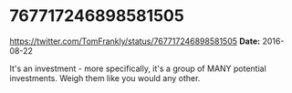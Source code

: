 # 767717246898581505
https://twitter.com/TomFrankly/status/767717246898581505
**Date:** 2016-08-22

It's an investment - more specifically, it's a group of MANY potential investments. Weigh them like you would any other.
